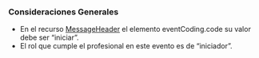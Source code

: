 ### Consideraciones Generales

* En el recurso [MessageHeader](StructureDefinition-MessageHeaderLE.html) el elemento eventCoding.code  su valor debe ser “iniciar”.
* El rol que cumple el profesional en este evento es de “iniciador”.
<!--
### Consideraciones de Datos

Para la consideración de que datos debe utilizar en este evento considere la [siguiente tabla](StructureDefinition-BundleIniciarLE.html#tabla-de-datos), note que, específicamente para el recurso [ServiceRequestLE](StructureDefinition-ServiceRequestLE.html) los valores de las cardinalidades no son necesariamente los mismos que los del perfil. 

[Ver Tabla de Datos]((StructureDefinition-BundleIniciarLE.html#tabla-de-datos)-->
